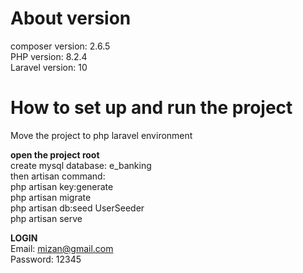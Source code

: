 # About version 
composer version: 2.6.5 <br>
PHP version: 8.2.4 <br>
Laravel version: 10 <br>

# How to set up and run the project
Move the project to php laravel environment<br>

<b> open the project root</b> <br>
create mysql database: e_banking <br>
then artisan command: <br>
php artisan key:generate <br>
php artisan migrate <br>
php artisan db:seed UserSeeder <br>
php artisan serve <br>

<b> LOGIN</b> <br>
Email: mizan@gmail.com <br>
Password: 12345 <br>
